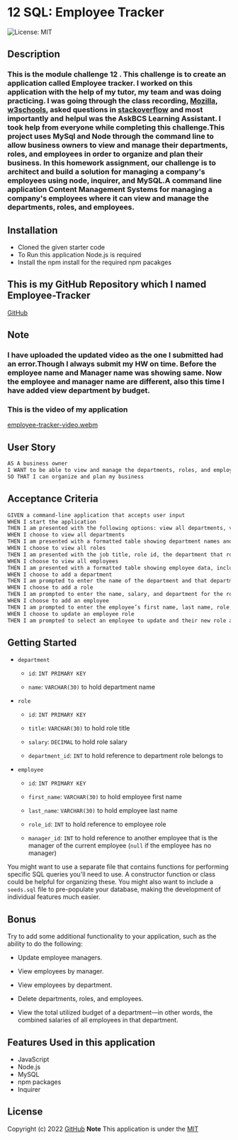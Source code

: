 # 12 SQL: Employee Tracker
![License: MIT](https://img.shields.io/badge/License-MIT-yellow.svg)
## Description
### This is the module challenge 12 . This challenge is to create an application called Employee tracker. I worked on this application with the help of my tutor, my team and was doing practicing. I was going through the class recording, [Mozilla]( https://developer.mozilla.org/en-US/docs/Web/JavaScript "dev.Mozilla"), [w3schools](https://www.w3schools.com/js/ "w3Schools"), asked questions in [stackoverflow](https://stackoverflow.com "stackoverflow.com") and most importantly and helpul was the AskBCS Learning Assistant. I took help from everyone while completing this challenge.This project uses MySql and Node through the command line to allow business owners to view and manage their departments, roles, and employees in order to organize and plan their business. In this homework assignment, our challenge is to architect and build a solution for managing a company's employees using node, inquirer, and MySQL.A command line application Content Management Systems for managing a company's employees where it can view and manage the departments, roles, and employees.


## Installation
* Cloned the given starter code
* To Run this application Node.js is required
* Install the npm install for the required npm pacakges

## This is my GitHub Repository which I named Employee-Tracker
[GitHub](https://github.com/jaya4ever/employee-tracker "GitHub Repository")

## Note
### I have uploaded the updated video as the one I submitted had an error.Though I always submit my HW on time. Before the employee name and Manager name was showing same. Now the employee and manager name are different, also this time I have added view department by budget.

### This is the video of my application
[employee-tracker-video.webm](https://user-images.githubusercontent.com/111536082/209549624-4b3f10f1-31d8-45fc-9a93-9dead22f51d8.webm)




## User Story

```md
AS A business owner
I WANT to be able to view and manage the departments, roles, and employees in my company
SO THAT I can organize and plan my business
```

## Acceptance Criteria

```md
GIVEN a command-line application that accepts user input
WHEN I start the application
THEN I am presented with the following options: view all departments, view all roles, view all employees, add a department, add a role, add an employee, and update an employee role
WHEN I choose to view all departments
THEN I am presented with a formatted table showing department names and department ids
WHEN I choose to view all roles
THEN I am presented with the job title, role id, the department that role belongs to, and the salary for that role
WHEN I choose to view all employees
THEN I am presented with a formatted table showing employee data, including employee ids, first names, last names, job titles, departments, salaries, and managers that the employees report to
WHEN I choose to add a department
THEN I am prompted to enter the name of the department and that department is added to the database
WHEN I choose to add a role
THEN I am prompted to enter the name, salary, and department for the role and that role is added to the database
WHEN I choose to add an employee
THEN I am prompted to enter the employee’s first name, last name, role, and manager, and that employee is added to the database
WHEN I choose to update an employee role
THEN I am prompted to select an employee to update and their new role and this information is updated in the database 
```



## Getting Started


* `department`

    * `id`: `INT PRIMARY KEY`

    * `name`: `VARCHAR(30)` to hold department name

* `role`

    * `id`: `INT PRIMARY KEY`

    * `title`: `VARCHAR(30)` to hold role title

    * `salary`: `DECIMAL` to hold role salary

    * `department_id`: `INT` to hold reference to department role belongs to

* `employee`

    * `id`: `INT PRIMARY KEY`

    * `first_name`: `VARCHAR(30)` to hold employee first name

    * `last_name`: `VARCHAR(30)` to hold employee last name

    * `role_id`: `INT` to hold reference to employee role

    * `manager_id`: `INT` to hold reference to another employee that is the manager of the current employee (`null` if the employee has no manager)

You might want to use a separate file that contains functions for performing specific SQL queries you'll need to use. A constructor function or class could be helpful for organizing these. You might also want to include a `seeds.sql` file to pre-populate your database, making the development of individual features much easier.

## Bonus

Try to add some additional functionality to your application, such as the ability to do the following:

* Update employee managers.

* View employees by manager.

* View employees by department.

* Delete departments, roles, and employees.

* View the total utilized budget of a department&mdash;in other words, the combined salaries of all employees in that department.



## Features Used in this application

* JavaScript
* Node.js
* MySQL
* npm packages
* Inquirer

## License

  Copyright (c) 2022 [GitHub](https://github.com/jaya4ever/employee-tracker)  **Note** This application is under the [MIT](https://MIT-license.org)



